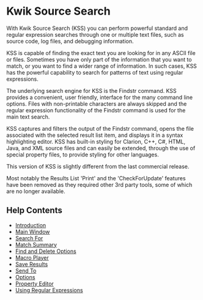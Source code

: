 # Kwik Source Search #

With Kwik Source Search (KSS) you can perform powerful standard and regular expression searches through one or multiple text files, such as source code, log files, and debugging information.

KSS is capable of finding the exact text you are looking for in any ASCII file or files. Sometimes you have only part of the information that you want to match, or you want to find a wider range of information. In such cases, KSS has the powerful capability to search for patterns of text using regular expressions.

The underlying search engine for KSS is the Findstr command. KSS provides a convenient, user friendly, interface for the many command line options. Files with non-printable characters are always skipped and the regular expression functionality of the Findstr command is used for the main text search.

KSS captures and filters the output of the Findstr command, opens the file associated with the selected result list item, and displays it in a syntax highlighting editor. KSS has built-in styling for Clarion, C++, C#, HTML, Java, and XML source files and can easily be extended, through the use of special property files, to provide styling for other languages.


This version of KSS is slightly different from the last commercial release.

Most notably the Results List 'Print' and the 'CheckForUpdate' features have been removed as they required other 3rd party tools, some of which are no longer available.

## Help Contents ##

- [Introduction](help//Introduction.md)
- [Main Window](help//Main.md)
- [Search For](help//SearchFor.md)
- [Match Summary](help//MatchSummary.md)
- [Find and Delete Options](help//FindAndDeleteOptions.md)
- [Macro Player](help//MacroPlayer.md)
- [Save Results](help//SaveResults.md)
- [Send To](help//SelectSendToCommand.md)
- [Options](help//UserOptions.md)
- [Property Editor](help//PropertyEditor.md)
- [Using Regular Expressions](help//UsingRegularExpressions.md)